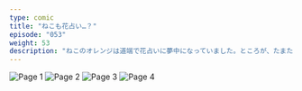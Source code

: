 ```yaml
---
type: comic
title: "ねこも花占い…？"
episode: "053"
weight: 53
description: "ねこのオレンジは道端で花占いに夢中になっていました。ところが、たまたま通りかかったビオラちゃんに見られ、不審がられてしまいました… 😭"
---
```


![Page 1](cut-1.jpg)
![Page 2](cut-2.jpg)
![Page 3](cut-3.jpg)
![Page 4](cut-4.jpg)
